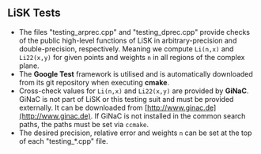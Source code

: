 ## LiSK Tests ##

- The files "testing\_arprec.cpp" and "testing\_dprec.cpp" provide checks of the public high-level functions of LiSK in arbitrary-precision and double-precision, respectively. Meaning we compute `Li(n,x)` and `Li22(x,y)` for given points and weights `n` in all regions of the complex plane.
- The **Google Test** framework is utilised and is automatically downloaded from its git repository when executing **cmake**.
- Cross-check values for `Li(n,x)` and `Li22(x,y)` are provided by **GiNaC**. GiNaC is not part of LiSK or this testing suit and must be provided externally. It can be downloaded from [http://www.ginac.de](http://www.ginac.de). If GiNaC is not installed in the common search paths, the paths must be set via `ccmake`.
- The desired precision, relative error and weights `n` can be set at the top of each "testing\_*.cpp" file.